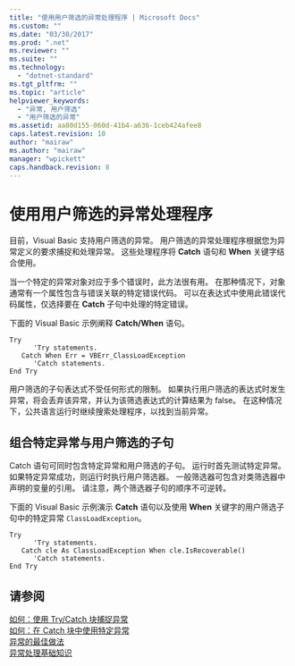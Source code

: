 ```yaml
---
title: "使用用户筛选的异常处理程序 | Microsoft Docs"
ms.custom: ""
ms.date: "03/30/2017"
ms.prod: ".net"
ms.reviewer: ""
ms.suite: ""
ms.technology: 
  - "dotnet-standard"
ms.tgt_pltfrm: ""
ms.topic: "article"
helpviewer_keywords: 
  - "异常, 用户筛选"
  - "用户筛选的异常"
ms.assetid: aa80d155-060d-41b4-a636-1ceb424afee8
caps.latest.revision: 10
author: "mairaw"
ms.author: "mairaw"
manager: "wpickett"
caps.handback.revision: 8
---
```

# 使用用户筛选的异常处理程序
目前，Visual Basic 支持用户筛选的异常。  用户筛选的异常处理程序根据您为异常定义的要求捕捉和处理异常。  这些处理程序将 **Catch** 语句和 **When** 关键字结合使用。  
  
 当一个特定的异常对象对应于多个错误时，此方法很有用。  在那种情况下，对象通常有一个属性包含与错误关联的特定错误代码。  可以在表达式中使用此错误代码属性，仅选择要在 **Catch** 子句中处理的特定错误。  
  
 下面的 Visual Basic 示例阐释 **Catch\/When** 语句。  
  
```  
Try  
      'Try statements.  
   Catch When Err = VBErr_ClassLoadException  
      'Catch statements.  
End Try  
```  
  
 用户筛选的子句表达式不受任何形式的限制。  如果执行用户筛选的表达式时发生异常，将会丢弃该异常，并认为该筛选表达式的计算结果为 false。  在这种情况下，公共语言运行时继续搜索处理程序，以找到当前异常。  
  
## 组合特定异常与用户筛选的子句  
 Catch 语句可同时包含特定异常和用户筛选的子句。  运行时首先测试特定异常。  如果特定异常成功，则运行时执行用户筛选器。  一般筛选器可包含对类筛选器中声明的变量的引用。  请注意，两个筛选器子句的顺序不可逆转。  
  
 下面的 Visual Basic 示例演示 **Catch** 语句以及使用 **When** 关键字的用户筛选子句中的特定异常 `ClassLoadException`。  
  
```  
Try  
      'Try statements.  
   Catch cle As ClassLoadException When cle.IsRecoverable()  
      'Catch statements.  
End Try  
```  
  
## 请参阅  
 [如何：使用 Try\/Catch 块捕捉异常](../../../docs/standard/exceptions/how-to-use-the-try-catch-block-to-catch-exceptions.md)   
 [如何：在 Catch 块中使用特定异常](../../../docs/standard/exceptions/how-to-use-specific-exceptions-in-a-catch-block.md)   
 [异常的最佳做法](../../../docs/standard/exceptions/best-practices-for-exceptions.md)   
 [异常处理基础知识](../../../docs/standard/exceptions/exception-handling-fundamentals.md)